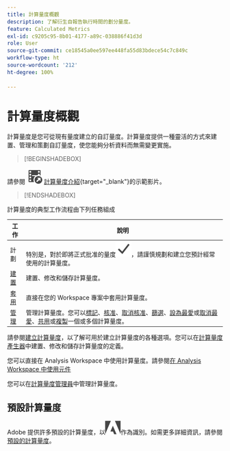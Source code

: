 ```yaml
---
title: 計算量度概觀
description: 了解衍生自報告執行時間的劃分量度。
feature: Calculated Metrics
exl-id: c9205c95-8b01-4177-a89c-038886f41d3d
role: User
source-git-commit: ce18545a0ee597ee448fa55d83bdece54c7c849c
workflow-type: ht
source-wordcount: '212'
ht-degree: 100%

---
```


# 計算量度概觀

計算量度是您可從現有量度建立的自訂量度。計算量度提供一種靈活的方式來建置、管理和策劃自訂量度，使您能夠分析資料而無需變更實施。



>[!BEGINSHADEBOX]

請參閱 ![VideoCheckedOut](/help/assets/icons/VideoCheckedOut.svg) [計算量度介紹](https://video.tv.adobe.com/v/31787/?quality=12&learn=on){target="_blank"}的示範影片。

>[!ENDSHADEBOX]

計算量度的典型工作流程由下列任務組成

| 工作 | 說明 |
| --- | --- |
| 計劃 | 特別是，對於即將正式批准的量度![Checkmark](/help/assets/icons/Checkmark.svg)，請謹慎規劃和建立您預計經常使用的計算量度。 |
| [建置](/help/components/calc-metrics/cm-workflow/cm-build-metrics.md) | 建置、修改和儲存計算量度。 |
| [套用](/help/components/use-components-in-workspace.md) | 直接在您的 Workspace 專案中套用計算量度。 |
| [管理](/help/components/calc-metrics/cm-workflow/cm-manager.md) | 管理計算量度。您可以[標記](/help/components/calc-metrics/cm-workflow/cm-tagging.md)、[核准](/help/components/calc-metrics/cm-workflow/cm-approving.md)、[取消核准](/help/components/calc-metrics/cm-workflow/cm-approving.md)、[篩選](/help/components/calc-metrics/cm-workflow/cm-filter.md)、[設為最愛](/help/components/calc-metrics/cm-workflow/cm-favorite.md)或[取消最愛](/help/components/calc-metrics/cm-workflow/cm-favorite.md)、[共用](/help/components/calc-metrics/cm-workflow/cm-sharing.md)或[複製](/help/components/calc-metrics/cm-workflow/cm-copy.md)一個或多個計算量度。 |

請參閱[建立計算量度](/help/components/calc-metrics/cm-workflow/cm-workflow.md)，以了解可用於建立計算量度的各種選項。您可以在[計算量度產生器](cm-workflow/cm-build-metrics.md)中建置、修改和儲存計算量度的定義。

您可以直接在 Analysis Workspace 中使用計算量度。請參閱[在 Analysis Workspace 中使用元件](/help/components/use-components-in-workspace.md)

您可以在[計算量度管理員](cm-workflow/cm-manager.md)中管理計算量度。

## 預設計算量度

Adobe 提供許多預設的計算量度，以![AdobeLogoSmall](/help/assets/icons/AdobeLogoSmall.svg)作為識別。如需更多詳細資訊，請參閱[預設的計算量度](/help/components/calc-metrics/default-calcmetrics.md)。

